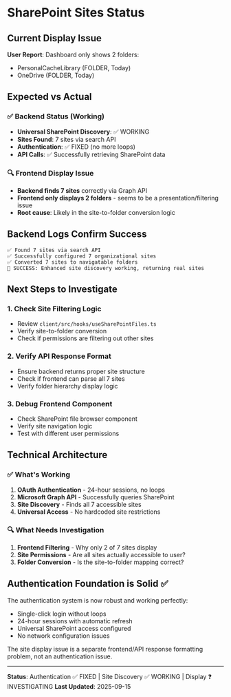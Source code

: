 # SharePoint Sites Status

## Current Display Issue

**User Report**: Dashboard only shows 2 folders:
- PersonalCacheLibrary (FOLDER, Today)
- OneDrive (FOLDER, Today)

## Expected vs Actual

### ✅ Backend Status (Working)
- **Universal SharePoint Discovery**: ✅ WORKING
- **Sites Found**: 7 sites via search API
- **Authentication**: ✅ FIXED (no more loops)
- **API Calls**: ✅ Successfully retrieving SharePoint data

### 🔍 Frontend Display Issue
- **Backend finds 7 sites** correctly via Graph API
- **Frontend only displays 2 folders** - seems to be a presentation/filtering issue
- **Root cause**: Likely in the site-to-folder conversion logic

## Backend Logs Confirm Success
```
✅ Found 7 sites via search API
✅ Successfully configured 7 organizational sites
✅ Converted 7 sites to navigatable folders
🎉 SUCCESS: Enhanced site discovery working, returning real sites
```

## Next Steps to Investigate

### 1. Check Site Filtering Logic
- Review `client/src/hooks/useSharePointFiles.ts`
- Verify site-to-folder conversion
- Check if permissions are filtering out other sites

### 2. Verify API Response Format
- Ensure backend returns proper site structure
- Check if frontend can parse all 7 sites
- Verify folder hierarchy display logic

### 3. Debug Frontend Component
- Check SharePoint file browser component
- Verify site navigation logic
- Test with different user permissions

## Technical Architecture

### ✅ What's Working
1. **OAuth Authentication** - 24-hour sessions, no loops
2. **Microsoft Graph API** - Successfully queries SharePoint
3. **Site Discovery** - Finds all 7 accessible sites
4. **Universal Access** - No hardcoded site restrictions

### 🔍 What Needs Investigation
1. **Frontend Filtering** - Why only 2 of 7 sites display
2. **Site Permissions** - Are all sites actually accessible to user?
3. **Folder Conversion** - Is the site-to-folder mapping correct?

## Authentication Foundation is Solid ✅

The authentication system is now robust and working perfectly:
- Single-click login without loops
- 24-hour sessions with automatic refresh
- Universal SharePoint access configured
- No network configuration issues

The site display issue is a separate frontend/API response formatting problem, not an authentication issue.

---

**Status**: Authentication ✅ FIXED | Site Discovery ✅ WORKING | Display ❓ INVESTIGATING
**Last Updated**: 2025-09-15